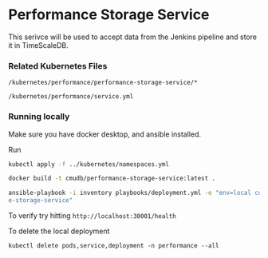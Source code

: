 # Performance Storage Service

This serivce will be used to accept data from the Jenkins pipeline and store it in TimeScaleDB.


### Related Kubernetes Files
`/kubernetes/performance/performance-storage-service/*`

`/kubernetes/performance/service.yml`


### Running locally
Make sure you have docker desktop, and ansible installed.

Run
```bash
kubectl apply -f ../kubernetes/namespaces.yml

docker build -t cmudb/performance-storage-service:latest .

ansible-playbook -i inventory playbooks/deployment.yml -e "env=local container_name=cmudb/performanc
e-storage-service"
```
To verify try hitting `http://localhost:30001/health`

To delete the local deployment
```
kubectl delete pods,service,deployment -n performance --all
```
